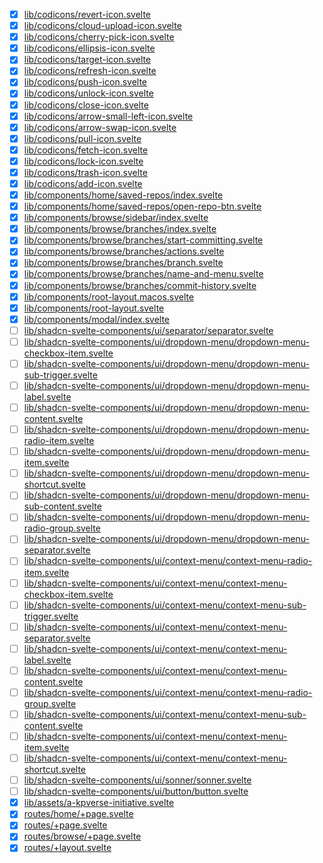 - [x] [lib/codicons/revert-icon.svelte](./src/lib/codicons/revert-icon.svelte)
- [x] [lib/codicons/cloud-upload-icon.svelte](./src/lib/codicons/cloud-upload-icon.svelte)
- [x] [lib/codicons/cherry-pick-icon.svelte](./src/lib/codicons/cherry-pick-icon.svelte)
- [x] [lib/codicons/ellipsis-icon.svelte](./src/lib/codicons/ellipsis-icon.svelte)
- [x] [lib/codicons/target-icon.svelte](./src/lib/codicons/target-icon.svelte)
- [x] [lib/codicons/refresh-icon.svelte](./src/lib/codicons/refresh-icon.svelte)
- [x] [lib/codicons/push-icon.svelte](./src/lib/codicons/push-icon.svelte)
- [x] [lib/codicons/unlock-icon.svelte](./src/lib/codicons/unlock-icon.svelte)
- [x] [lib/codicons/close-icon.svelte](./src/lib/codicons/close-icon.svelte)
- [x] [lib/codicons/arrow-small-left-icon.svelte](./src/lib/codicons/arrow-small-left-icon.svelte)
- [x] [lib/codicons/arrow-swap-icon.svelte](./src/lib/codicons/arrow-swap-icon.svelte)
- [x] [lib/codicons/pull-icon.svelte](./src/lib/codicons/pull-icon.svelte)
- [x] [lib/codicons/fetch-icon.svelte](./src/lib/codicons/fetch-icon.svelte)
- [x] [lib/codicons/lock-icon.svelte](./src/lib/codicons/lock-icon.svelte)
- [x] [lib/codicons/trash-icon.svelte](./src/lib/codicons/trash-icon.svelte)
- [x] [lib/codicons/add-icon.svelte](./src/lib/codicons/add-icon.svelte)
- [x] [lib/components/home/saved-repos/index.svelte](./src/lib/components/home/saved-repos/index.svelte)
- [x] [lib/components/home/saved-repos/open-repo-btn.svelte](./src/lib/components/home/saved-repos/open-repo-btn.svelte)
- [x] [lib/components/browse/sidebar/index.svelte](./src/lib/components/browse/sidebar/index.svelte)
- [x] [lib/components/browse/branches/index.svelte](./src/lib/components/browse/branches/index.svelte)
- [x] [lib/components/browse/branches/start-committing.svelte](./src/lib/components/browse/branches/start-committing.svelte)
- [x] [lib/components/browse/branches/actions.svelte](./src/lib/components/browse/branches/actions.svelte)
- [x] [lib/components/browse/branches/branch.svelte](./src/lib/components/browse/branches/branch.svelte)
- [x] [lib/components/browse/branches/name-and-menu.svelte](./src/lib/components/browse/branches/name-and-menu.svelte)
- [x] [lib/components/browse/branches/commit-history.svelte](./src/lib/components/browse/branches/commit-history.svelte)
- [x] [lib/components/root-layout.macos.svelte](./src/lib/components/root-layout.macos.svelte)
- [x] [lib/components/root-layout.svelte](./src/lib/components/root-layout.svelte)
- [x] [lib/components/modal/index.svelte](./src/lib/components/modal/index.svelte)
- [ ] [lib/shadcn-svelte-components/ui/separator/separator.svelte](./src/lib/shadcn-svelte-components/ui/separator/separator.svelte)
- [ ] [lib/shadcn-svelte-components/ui/dropdown-menu/dropdown-menu-checkbox-item.svelte](./src/lib/shadcn-svelte-components/ui/dropdown-menu/dropdown-menu-checkbox-item.svelte)
- [ ] [lib/shadcn-svelte-components/ui/dropdown-menu/dropdown-menu-sub-trigger.svelte](./src/lib/shadcn-svelte-components/ui/dropdown-menu/dropdown-menu-sub-trigger.svelte)
- [ ] [lib/shadcn-svelte-components/ui/dropdown-menu/dropdown-menu-label.svelte](./src/lib/shadcn-svelte-components/ui/dropdown-menu/dropdown-menu-label.svelte)
- [ ] [lib/shadcn-svelte-components/ui/dropdown-menu/dropdown-menu-content.svelte](./src/lib/shadcn-svelte-components/ui/dropdown-menu/dropdown-menu-content.svelte)
- [ ] [lib/shadcn-svelte-components/ui/dropdown-menu/dropdown-menu-radio-item.svelte](./src/lib/shadcn-svelte-components/ui/dropdown-menu/dropdown-menu-radio-item.svelte)
- [ ] [lib/shadcn-svelte-components/ui/dropdown-menu/dropdown-menu-item.svelte](./src/lib/shadcn-svelte-components/ui/dropdown-menu/dropdown-menu-item.svelte)
- [ ] [lib/shadcn-svelte-components/ui/dropdown-menu/dropdown-menu-shortcut.svelte](./src/lib/shadcn-svelte-components/ui/dropdown-menu/dropdown-menu-shortcut.svelte)
- [ ] [lib/shadcn-svelte-components/ui/dropdown-menu/dropdown-menu-sub-content.svelte](./src/lib/shadcn-svelte-components/ui/dropdown-menu/dropdown-menu-sub-content.svelte)
- [ ] [lib/shadcn-svelte-components/ui/dropdown-menu/dropdown-menu-radio-group.svelte](./src/lib/shadcn-svelte-components/ui/dropdown-menu/dropdown-menu-radio-group.svelte)
- [ ] [lib/shadcn-svelte-components/ui/dropdown-menu/dropdown-menu-separator.svelte](./src/lib/shadcn-svelte-components/ui/dropdown-menu/dropdown-menu-separator.svelte)
- [ ] [lib/shadcn-svelte-components/ui/context-menu/context-menu-radio-item.svelte](./src/lib/shadcn-svelte-components/ui/context-menu/context-menu-radio-item.svelte)
- [ ] [lib/shadcn-svelte-components/ui/context-menu/context-menu-checkbox-item.svelte](./src/lib/shadcn-svelte-components/ui/context-menu/context-menu-checkbox-item.svelte)
- [ ] [lib/shadcn-svelte-components/ui/context-menu/context-menu-sub-trigger.svelte](./src/lib/shadcn-svelte-components/ui/context-menu/context-menu-sub-trigger.svelte)
- [ ] [lib/shadcn-svelte-components/ui/context-menu/context-menu-separator.svelte](./src/lib/shadcn-svelte-components/ui/context-menu/context-menu-separator.svelte)
- [ ] [lib/shadcn-svelte-components/ui/context-menu/context-menu-label.svelte](./src/lib/shadcn-svelte-components/ui/context-menu/context-menu-label.svelte)
- [ ] [lib/shadcn-svelte-components/ui/context-menu/context-menu-content.svelte](./src/lib/shadcn-svelte-components/ui/context-menu/context-menu-content.svelte)
- [ ] [lib/shadcn-svelte-components/ui/context-menu/context-menu-radio-group.svelte](./src/lib/shadcn-svelte-components/ui/context-menu/context-menu-radio-group.svelte)
- [ ] [lib/shadcn-svelte-components/ui/context-menu/context-menu-sub-content.svelte](./src/lib/shadcn-svelte-components/ui/context-menu/context-menu-sub-content.svelte)
- [ ] [lib/shadcn-svelte-components/ui/context-menu/context-menu-item.svelte](./src/lib/shadcn-svelte-components/ui/context-menu/context-menu-item.svelte)
- [ ] [lib/shadcn-svelte-components/ui/context-menu/context-menu-shortcut.svelte](./src/lib/shadcn-svelte-components/ui/context-menu/context-menu-shortcut.svelte)
- [ ] [lib/shadcn-svelte-components/ui/sonner/sonner.svelte](./src/lib/shadcn-svelte-components/ui/sonner/sonner.svelte)
- [ ] [lib/shadcn-svelte-components/ui/button/button.svelte](./src/lib/shadcn-svelte-components/ui/button/button.svelte)
- [x] [lib/assets/a-kpverse-initiative.svelte](./src/lib/assets/a-kpverse-initiative.svelte)
- [x] [routes/home/+page.svelte](./src/routes/home/+page.svelte)
- [x] [routes/+page.svelte](./src/routes/+page.svelte)
- [x] [routes/browse/+page.svelte](./src/routes/browse/+page.svelte)
- [x] [routes/+layout.svelte](./src/routes/+layout.svelte)
